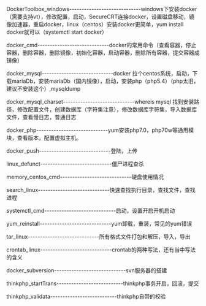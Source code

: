 DockerToolbox_windows-----------------------------windows下安装docker（需要支持vt），修改配置，启动，SecureCRT连接docker，设置磁盘移动，镜像加速器，重启docker，linux（centos）安装docker更简单，yum install docker就可以（systemctl start docker）



docker_cmd-----------------------------docker的常用命令（查看容器，停止容器，删除容器，删除镜像，初始化容器，启动容器，删除所有容器，提交容器成镜像）



docker_mysql-----------------------------docker 拉个centos系统，启动，下载mariaDb，安装mariaDb（国内镜像），启动，安装php（php5.4）（php太旧，建议不安装这个）,mysqldump 



docker_mysql_charset-----------------------------whereis mysql 找到安装路径，修改配置文件，创建数据库（字符集注意），修改数据库字符集，导入数据库文件，查看慢日志，普通日志


docker_php-----------------------------yum安装php7.0，php70w等通用模块，查看版本，配置虚拟主机。



docker_push-----------------------------登陆，上传




linux_defunct-----------------------------僵尸进程查杀




memory_centos_cmd-----------------------------硬盘使用情况



search_linux-----------------------------快速查找执行目录，查找文件，查找进程


systemctl_cmd-----------------------------启动，设置开启开机启动


yum_reinstall-----------------------------yum卸载，重装，常见的yum错误


tar_linux-----------------------------所有格式文件打包和解压，导入，导出


crontab_linux-----------------------------crontab的两种写法，还有当中写法的含义


docker_subversion-----------------------------svn服务器的搭建


thinkphp_startTrans---------------------------thinkphp事务开启，回滚，提交


thinkphp_validata---------------------------thinkphp自带的校验


